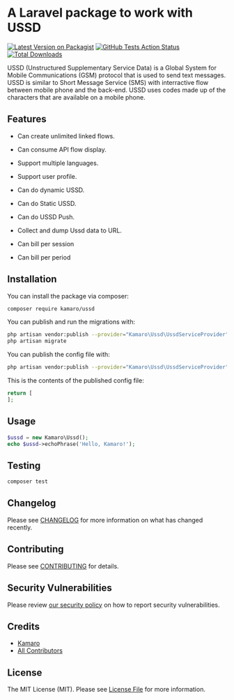 # A Laravel package to work with USSD

[![Latest Version on Packagist](https://img.shields.io/packagist/v/kamaro/ussd.svg?style=flat-square)](https://packagist.org/packages/kamaro/ussd)
[![GitHub Tests Action Status](https://img.shields.io/github/workflow/status/kamaro/ussd/run-tests?label=tests)](https://github.com/kamaro/ussd/actions?query=workflow%3Arun-tests+branch%3Amaster)
[![Total Downloads](https://img.shields.io/packagist/dt/kamaro/ussd.svg?style=flat-square)](https://packagist.org/packages/kamaro/ussd)


USSD (Unstructured Supplementary Service Data) is a Global System for Mobile Communications (GSM) protocol that is used to send text messages. USSD is similar to Short Message Service (SMS) with interractive flow between mobile phone and the back-end. USSD uses codes made up of the characters that are available on a mobile phone.

## Features

* Can create unlimited linked flows.
* Can consume API  flow display.
* Support multiple languages. 
* Support user profile. 
* Can do dynamic USSD.
* Can do Static USSD.
* Can do USSD Push.
* Collect and dump Ussd data to URL.

* Can bill per session 
* Can bill per period 


## Installation

You can install the package via composer:

```bash
composer require kamaro/ussd
```

You can publish and run the migrations with:

```bash
php artisan vendor:publish --provider="Kamaro\Ussd\UssdServiceProvider" --tag="migrations"
php artisan migrate
```

You can publish the config file with:
```bash
php artisan vendor:publish --provider="Kamaro\Ussd\UssdServiceProvider" --tag="config"
```

This is the contents of the published config file:

```php
return [
];
```

## Usage

``` php
$ussd = new Kamaro\Ussd();
echo $ussd->echoPhrase('Hello, Kamaro!');
```

## Testing

``` bash
composer test
```

## Changelog

Please see [CHANGELOG](CHANGELOG.md) for more information on what has changed recently.

## Contributing

Please see [CONTRIBUTING](.github/CONTRIBUTING.md) for details.

## Security Vulnerabilities

Please review [our security policy](../../security/policy) on how to report security vulnerabilities.

## Credits

- [Kamaro](https://github.com/kamaroly)
- [All Contributors](../../contributors)

## License

The MIT License (MIT). Please see [License File](LICENSE.md) for more information.

